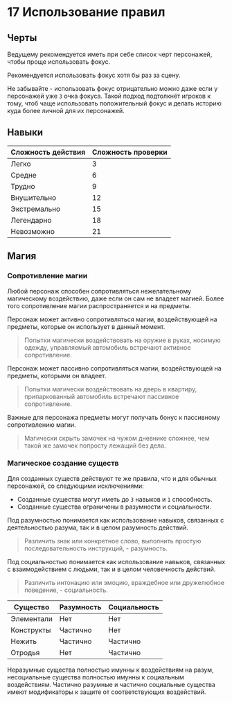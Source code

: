 # 17 Использование правил

## Черты

Ведущему рекомендуется иметь при себе список черт персонажей, чтобы проще использовать фокус.

Рекомендуется использовать фокус хотя бы раз за сцену.

Не забывайте - использовать фокус отрицательно можно даже если у персонажей уже `3` очка фокуса.
Такой подход подтолкнёт игроков к тому, чтоб чаще использовать положительный фокус
и делать историю куда более личной для их персонажей.

## Навыки

| Сложность действия | Сложность проверки |
|--------------------|--------------------|
| Легко              | 3                  |
| Средне             | 6                  |
| Трудно             | 9                  |
| Внушительно        | 12                 |
| Экстремально       | 15                 |
| Легендарно         | 18                 |
| Невозможно         | 21                 |

## Магия

### Сопротивление магии

Любой персонаж способен сопротивляться нежелательному магическому воздействию, даже если он сам не владеет магией.
Более того сопротивление магии распространяется и на предметы.

Персонаж может активно сопротивляться магии, воздействующей на предметы, которые он использует в данный момент.

>Попытки магически воздействовать на оружие в руках, носимую одежду, управляемый автомобиль встречают активное сопротивление.

Персонаж может пассивно сопротивляться магии, воздействующей на предметы, которыми он владеет.

>Попытки магически воздействовать на дверь в квартиру, припаркованный автомобиль встречают пассивное сопротивление.

Важные для персонажа предметы могут получать бонус к пассивному сопротивлению магии.

>Магически скрыть замочек на чужом дневнике сложнее, чем такой же замочек попросту лежащий без дела.

### Магическое создание существ

Для созданных существ действуют те же правила, что и для обычных персонажей, со следующими исключениями:
- Созданные существа могут иметь до `3` навыков и `1` способность.
- Созданные существа ограничены в разумности и социальности.

Под разумностью понимается как использование навыков, связанных с деятельностью разума, так и в целом разумность действий.

>Различить знак или конкретное слово, выполнить простую последовательность инструкций, - разумность.

Под социальностью понимается как использование навыков, связанных с взаимодействием с людьми, так и в целом человечность действий.

>Различить интонацию или эмоцию, враждебное или дружелюбное поведение, - социальность.

| Существо   | Разумность | Социальность |
|------------|------------|--------------|
| Элементали | Нет        | Нет          |
| Конструкты | Частично   | Нет          |
| Нежить     | Частично   | Частично     |
| Отродья    | Нет        | Частично     |

Неразумные существа полностью имунны к воздействиям на разум, несоциальные существа полностью имунны к социальным воздействиям.
Частично разумные и частично социальные существа имеют модификаторы к защите от соответствующих воздействий.

